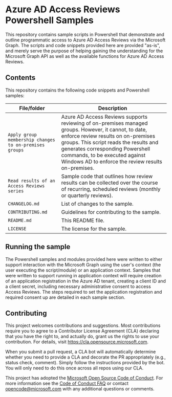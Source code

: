 # Azure AD Access Reviews Powershell Samples

<!-- 
Guidelines on README format: https://review.docs.microsoft.com/help/onboard/admin/samples/concepts/readme-template?branch=master

Guidance on onboarding samples to docs.microsoft.com/samples: https://review.docs.microsoft.com/help/onboard/admin/samples/process/onboarding?branch=master

Taxonomies for products and languages: https://review.docs.microsoft.com/new-hope/information-architecture/metadata/taxonomies?branch=master
-->

This repository contains sample scripts in Powershell that demonstrate and outline programmatic access to Azure AD Access Reviews via the Microsoft Graph. The scripts and code snippets provided here are provided "as-is", and merely serve the purpose of helping gaining the understanding for the Microsoft Graph API as well as the available functions for Azure AD Access Reviews.

## Contents

This repository contains the following code snippets and Powershell samples:

| File/folder                 | Description                                |
|-----------------------------|--------------------------------------------|
| `Apply group membership changes to on-premises groups`             | Azure AD Access Reviews supports reviewing of on-premises managed groups. However, it cannot, to date, enforce review results on on-premises groups. This script reads the results and generates corresponding Powershell commands, to be executed against Windows AD to enforce the review results on-premises.                        |
| `Read results of an Access Reviews series`                | Sample code that outlines how review results can be collected over the course of recurring, scheduled reviews (monthly or quarterly reviews).      |
| `CHANGELOG.md`              | List of changes to the sample.             |
| `CONTRIBUTING.md`           | Guidelines for contributing to the sample. |
| `README.md`                 | This README file.                          |
| `LICENSE`                   | The license for the sample.                |

## Running the sample

The Powershell samples and modules provided here were written to either support interaction with the Microsoft Graph using the user's context (the user executing the script/module) or an application context. Samples that were written to support running in application context will require creation of an application registration in the Azure AD tenant, creating a client ID and a client secret, including necessary administrative consent to access Access Reviews. The steps required to set the application registration and required consent up are detailed in each sample section.

## Contributing

This project welcomes contributions and suggestions.  Most contributions require you to agree to a
Contributor License Agreement (CLA) declaring that you have the right to, and actually do, grant us
the rights to use your contribution. For details, visit https://cla.opensource.microsoft.com.

When you submit a pull request, a CLA bot will automatically determine whether you need to provide
a CLA and decorate the PR appropriately (e.g., status check, comment). Simply follow the instructions
provided by the bot. You will only need to do this once across all repos using our CLA.

This project has adopted the [Microsoft Open Source Code of Conduct](https://opensource.microsoft.com/codeofconduct/).
For more information see the [Code of Conduct FAQ](https://opensource.microsoft.com/codeofconduct/faq/) or
contact [opencode@microsoft.com](mailto:opencode@microsoft.com) with any additional questions or comments.
